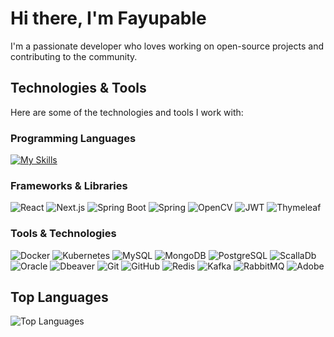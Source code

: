 # Hi there, I'm Fayupable

I'm a passionate developer who loves working on open-source projects and contributing to the community.

## Technologies & Tools
Here are some of the technologies and tools I work with:


### Programming Languages
[![My Skills](https://skillicons.dev/icons?i=java,py,cpp,ts,js)](https://skillicons.dev)

### Frameworks & Libraries
![React](https://img.shields.io/badge/-React-61DAFB?style=flat&logo=react&logoColor=black)
![Next.js](https://img.shields.io/badge/-Next.js-000000?style=flat&logo=nextdotjs&logoColor=white)
![Spring Boot](https://img.shields.io/badge/-Spring%20Boot-6DB33F?style=flat&logo=spring-boot&logoColor=white)
![Spring](https://img.shields.io/badge/spring-%236DB33F.svg?style=flat&logo=spring&logoColor=white)
![OpenCV](https://img.shields.io/badge/opencv-%23white.svg?style=flat&logo=opencv&logoColor=white)
![JWT](https://img.shields.io/badge/JWT-black?style=flat&logo=JSON%20web%20tokens)
![Thymeleaf](https://img.shields.io/badge/Thymeleaf-%23005C0F.svg?style=flat&logo=Thymeleaf&logoColor=white)



### Tools & Technologies
![Docker](https://img.shields.io/badge/-Docker-2496ED?style=flat&logo=docker&logoColor=white)
![Kubernetes](https://img.shields.io/badge/-Kubernetes-326CE5?style=flat&logo=kubernetes&logoColor=white)
![MySQL](https://img.shields.io/badge/-MySQL-4479A1?style=flat&logo=mysql&logoColor=white)
![MongoDB](https://img.shields.io/badge/-MongoDB-47A248?style=flat&logo=mongodb&logoColor=white)
![PostgreSQL](https://img.shields.io/badge/-PostgreSQL-336791?style=flat&logo=postgresql&logoColor=white)
![ScallaDb](https://img.shields.io/badge/Scylla%20DB-6CD5E7?style=flat&logo=scylladb&logoColor=000)
![Oracle](https://img.shields.io/badge/Oracle-F80000?style=flat&logo=oracle&logoColor=white)
![Dbeaver](https://img.shields.io/badge/DBeaver-000000?style=flat&logo=dbeaver&logoColor=white)
![Git](https://img.shields.io/badge/-Git-F05032?style=flat&logo=git&logoColor=white)
![GitHub](https://img.shields.io/badge/github-%23121011.svg?style=flat&logo=github&logoColor=white)
![Redis](https://img.shields.io/badge/-Redis-DC382D?style=flat&logo=redis&logoColor=white)
![Kafka](https://img.shields.io/badge/-Kafka-231F20?style=flat&logo=apache-kafka&logoColor=white)
![RabbitMQ](https://img.shields.io/badge/Rabbitmq-FF6600?style=flat&logo=rabbitmq&logoColor=white)
![Adobe](https://img.shields.io/badge/adobe-%23FF0000.svg?style=flat&logo=adobe&logoColor=white)



## Top Languages

![Top Languages](https://github-readme-stats.vercel.app/api/top-langs/?username=Fayupable&layout=compact&theme=radical)
